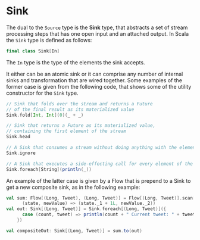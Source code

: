 # Sink

The dual to the `Source` type is the **Sink** type, that abstracts a set of stream processing steps that has one open input and an attached output. In Scala the `Sink` type is defined as follows:

```scala
final class Sink[In]
```

The `In` type is the type of the elements the sink accepts.

It either can be an atomic sink or it can comprise any number of internal sinks and transformation that are wired together. Some examples of the former case is given from the following code, that shows some of the utility constructor for the `Sink` type.

```scala
// Sink that folds over the stream and returns a Future
// of the final result as its materialized value
Sink.fold[Int, Int](0)(_ + _)

// Sink that returns a Future as its materialized value,
// containing the first element of the stream
Sink.head

// A Sink that consumes a stream without doing anything with the elements
Sink.ignore

// A Sink that executes a side-effecting call for every element of the stream
Sink.foreach[String](println(_))
```

An example of the latter case is given by a Flow that is prepend to a Sink to get a new composite sink, as in the following example:

```scala
val sum: Flow[(Long, Tweet), (Long, Tweet)] = Flow[(Long, Tweet)].scan[(Long, Tweet)](0L, EmptyTweet)(
      (state, newValue) => (state._1 + 1L, newValue._2))
val out: Sink[(Long, Tweet)] = Sink.foreach[(Long, Tweet)]({
      case (count, tweet) => println(count + " Current tweet: " + tweet.body + " -  " + tweet.author.handle)
    })

val compositeOut: Sink[(Long, Tweet)] = sum.to(out)
```
